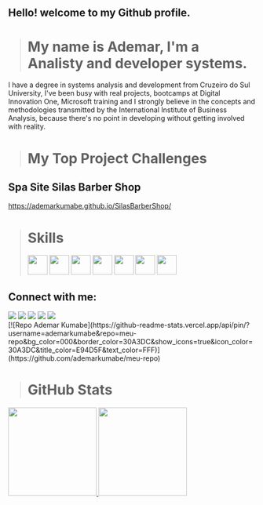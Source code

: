 ## Hello! welcome to my Github profile.

> # My name is Ademar, I'm a Analisty and developer systems.

I have a degree in systems analysis and development from Cruzeiro do Sul University, I've been busy with real projects, bootcamps at Digital Innovation One, Microsoft training and I strongly believe in the concepts and methodologies transmitted by the International Institute of Business Analysis, because there's no point in developing without getting involved with reality.

> # My Top Project Challenges

## Spa Site Silas Barber Shop

https://ademarkumabe.github.io/SilasBarberShop/

> # Skills
>
> <img src="https://cdn.jsdelivr.net/gh/devicons/devicon@latest/icons/html5/html5-original.svg" width="40"/>
> <img src="https://cdn.jsdelivr.net/gh/devicons/devicon@latest/icons/css3/css3-original.svg" width="40"/>
> <img src="https://cdn.jsdelivr.net/gh/devicons/devicon@latest/icons/javascript/javascript-original.svg" width="40"/>
> <img src="https://cdn.jsdelivr.net/gh/devicons/devicon@latest/icons/vuejs/vuejs-original.svg" width="40"/>
> <img src="https://cdn.jsdelivr.net/gh/devicons/devicon@latest/icons/git/git-original.svg" width="40"/>
> <img src="https://cdn.jsdelivr.net/gh/devicons/devicon@latest/icons/github/github-original.svg" width="40"/>
> <img src="https://cdn.jsdelivr.net/gh/devicons/devicon@latest/icons/dot-net/dot-net-original-wordmark.svg" width="40"/>

## Connect with me:

<div>
<a href="https://www.youtube.com/seu-canal-youtube-aqui" target="_blank"><img loading="lazy" src="https://img.shields.io/badge/YouTube-FF0000?style=for-the-badge&logo=youtube&logoColor=white" target="_blank"></a>
<a href="https://instagram.com/seu-usuário-instagram-aqui" target="_blank"><img loading="lazy" src="https://img.shields.io/badge/-Instagram-%23E4405F?style=for-the-badge&logo=instagram&logoColor=white" target="_blank"></a>
<a href="https://www.twitch.tv/seu-usuário-aqui" target="_blank"><img loading="lazy" src="https://img.shields.io/badge/Twitch-9146FF?style=for-the-badge&logo=twitch&logoColor=white" target="_blank"></a>
<a href = "mailto:contato@seu-usuário-aqui"><img loading="lazy" src="https://img.shields.io/badge/Gmail-D14836?style=for-the-badge&logo=gmail&logoColor=white" target="_blank"></a>
<a href="https://www.linkedin.com/in/seu-usuário-linkedln-aqui" target="_blank"><img loading="lazy" src="https://img.shields.io/badge/-LinkedIn-%230077B5?style=for-the-badge&logo=linkedin&logoColor=white" target="_blank"></a>   
</div>
[![Repo Ademar Kumabe](https://github-readme-stats.vercel.app/api/pin/?username=ademarkumabe&repo=meu-repo&bg_color=000&border_color=30A3DC&show_icons=true&icon_color=30A3DC&title_color=E94D5F&text_color=FFF)](https://github.com/ademarkumabe/meu-repo)



> # GitHub Stats
<div>
<a href="https://github.com/seu-usuário-aqui">
<img loading="lazy" height="180em" src="https://github-readme-stats.vercel.app/api/top-langs/?username=seu-usuário-aqui&layout=compact&langs_count=7&theme=dracula"/>
<img loading="lazy" height="180em" src="https://github-readme-stats.vercel.app/api?username=seu-usuário-aqui&show_icons=true&theme=dracula&include_all_commits=true&count_private=true"/>
</div>
